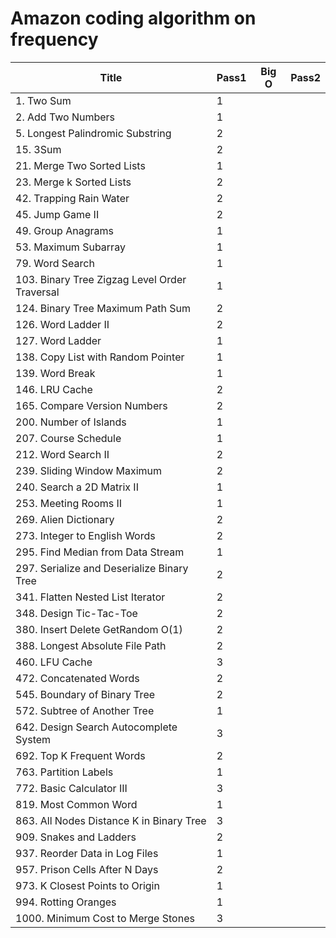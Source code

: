 # Amazon coding algorithm on frequency

| Title | Pass1 | Big O | Pass2 |
| ----- | ----- | ----- | ----- |
|1. Two Sum|1|
|2. Add Two Numbers|1|
|5. Longest Palindromic Substring|2|
|15. 3Sum|2|
|21. Merge Two Sorted Lists|1|
|23. Merge k Sorted Lists|2|
|42. Trapping Rain Water|2|
|45. Jump Game II|2|
|49. Group Anagrams|1|
|53. Maximum Subarray|1|
|79. Word Search|1|
|103. Binary Tree Zigzag Level Order Traversal|1|
|124. Binary Tree Maximum Path Sum|2|
|126. Word Ladder II|2|
|127. Word Ladder|1|
|138. Copy List with Random Pointer|1|
|139. Word Break|1|
|146. LRU Cache|2|
|165. Compare Version Numbers|2|
|200. Number of Islands|1|
|207. Course Schedule|1|
|212. Word Search II|2|
|239. Sliding Window Maximum|2|
|240. Search a 2D Matrix II|1|
|253. Meeting Rooms II|1|
|269. Alien Dictionary|2|
|273. Integer to English Words|2|
|295. Find Median from Data Stream|1|
|297. Serialize and Deserialize Binary Tree|2|
|341. Flatten Nested List Iterator|2|
|348. Design Tic-Tac-Toe|2|
|380. Insert Delete GetRandom O(1)|2|
|388. Longest Absolute File Path|2|
|460. LFU Cache|3|
|472. Concatenated Words|2|
|545. Boundary of Binary Tree|2|
|572. Subtree of Another Tree|1|
|642. Design Search Autocomplete System|3|
|692. Top K Frequent Words|2|
|763. Partition Labels|1|
|772. Basic Calculator III|3|
|819. Most Common Word|1|
|863. All Nodes Distance K in Binary Tree|3|
|909. Snakes and Ladders|2|
|937. Reorder Data in Log Files|1|
|957. Prison Cells After N Days|2|
|973. K Closest Points to Origin|1|
|994. Rotting Oranges|1|
|1000. Minimum Cost to Merge Stones|3|
